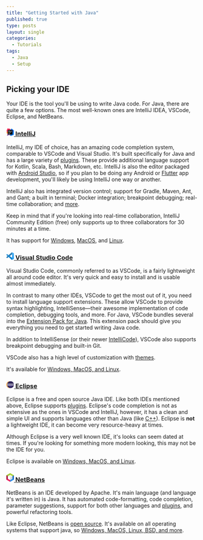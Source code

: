 ```yaml
---
title: "Getting Started with Java"
published: true
type: posts
layout: single
categories:
  - Tutorials
tags:
  - Java
  - Setup
---
```


## Picking your IDE

Your IDE is the tool you'll be using to write Java code. For Java, there are quite a few options. The most well-known ones are IntelliJ IDEA, VSCode, Eclipse, and NetBeans.

### [<img src="/assets/imgs/intellij_logo.png" width="20"/> IntelliJ](https://www.jetbrains.com/idea/)

IntelliJ, my IDE of choice, has an amazing code completion system, comparable to VSCode and Visual Studio. It's built specifically for Java and has a large variety of [plugins](https://plugins.jetbrains.com/idea). These provide additional language support for Kotlin, Scala, Bash, Markdown, etc. IntelliJ is also the editor packaged with [Android Studio](https://developer.android.com/studio), so if you plan to be doing any Android or [Flutter](https://flutter.dev/?gclsrc=ds&gclsrc=ds) app development, you'll likely be using IntelliJ one way or another.

IntelliJ also has integrated version control; support for Gradle, Maven, Ant, and Gant; a built in terminal; Docker integration; breakpoint debugging; real-time collaboration; and [more](https://www.jetbrains.com/idea/features/).

Keep in mind that if you're looking into real-time collaboration, IntelliJ Community Edition (free) only supports up to three collaborators for 30 minutes at a time.

It has support for [Windows](https://www.jetbrains.com/idea/download/#section=windows), [MacOS](https://www.jetbrains.com/idea/download/#section=mac), and [Linux](https://www.jetbrains.com/idea/download/#section=linux).

### [<img src="/assets/imgs/vscode_logo.png" width="20"/> Visual Studio Code](https://www.jetbrains.com/idea/)

Visual Studio Code, commonly referred to as VSCode, is a fairly lightweight all around code editor. It's very quick and easy to install and is usable almost immediately.

In contrast to many other IDEs, VSCode to get the most out of it, you need to install language support extensions. These allow VSCode to provide syntax highlighting, IntelliSense—their awesome implementation of code completion, debugging tools, and more. For Java, VSCode bundles several into the [Extension Pack for Java](https://marketplace.visualstudio.com/items?itemName=vscjava.vscode-java-pack). This extension pack should give you everything you need to get started writing Java code.

In addition to IntelliSense (or their newer [IntelliCode](https://docs.microsoft.com/en-us/visualstudio/intellicode/intellicode-visual-studio-code)), VSCode also supports breakpoint debugging and built-in Git.

VSCode also has a high level of customization with [themes](https://code.visualstudio.com/docs/getstarted/themes). 

It's available for [Windows, MacOS, and Linux](https://code.visualstudio.com/Download).

### [<img src="/assets/imgs/eclipse_logo.png" width="20"/> Eclipse](https://www.eclipse.org/ide/)

Eclipse is a free and open source Java IDE. Like both IDEs mentioned above, Eclipse supports [plugins](https://marketplace.eclipse.org/). Eclipse's code completion is not as extensive as the ones in VSCode and IntelliJ, however, it has a clean and simple UI and supports languages other than Java (like [C++](https://www.eclipse.org/downloads/packages/release/2021-12/r/eclipse-ide-cc-developers)). Eclipse is **not** a lightweight IDE, it can become very resource-heavy at times. 

Although Eclipse is a very well known IDE, it's looks can seem dated at times. If you're looking for something more modern looking, this may not be the IDE for you.

Eclipse is available on [Windows, MacOS, and Linux](https://www.eclipse.org/downloads/packages/installer).

### [<img src="/assets/imgs/netbeans_logo.png" width="20"/> NetBeans](https://netbeans.apache.org/)

NetBeans is an IDE developed by Apache. It's main language (and language it's written in) is Java. It has automated code-formatting, code completion, parameter suggestions, support for both other languages and [plugins](https://plugins.netbeans.apache.org/), and powerful refactoring tools.

Like Eclipse, NetBeans is [open source](https://github.com/apache/netbeans). It's available on all operating systems that support java, so [Windows, MacOS, Linux, BSD, and more](https://netbeans.apache.org/download/nb126/nb126.html).